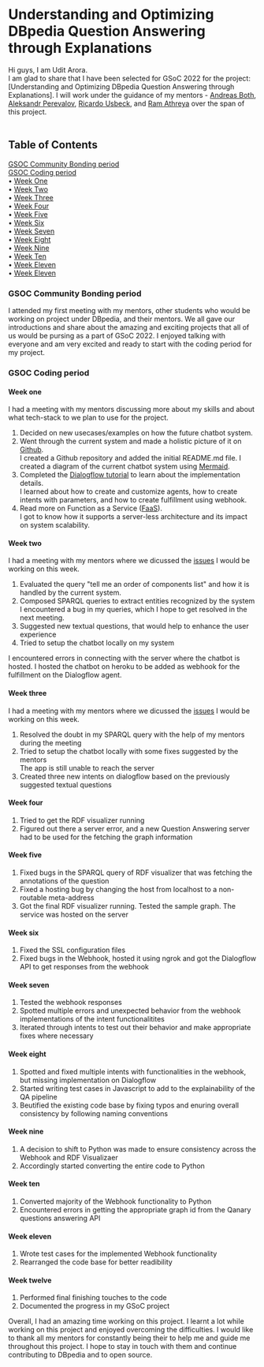 # Understanding and Optimizing DBpedia Question Answering through Explanations 
Hi guys, I am Udit Arora.<br /> 
I am glad to share that I have been selected for GSoC 2022 for the project: [Understanding and Optimizing DBpedia Question Answering through Explanations].
I will work under the guidance of my mentors - [Andreas Both](https://www.linkedin.com/in/andreas-both-94267222/), [Aleksandr Perevalov](https://www.linkedin.com/in/alexander-perevalov-837780111/?lipi=urn%3Ali%3Apage%3Ad_flagship3_people_connections%3BU%2FpdNmPFSUqmoz82LyrZKA%3D%3D), [Ricardo Usbeck](https://www.linkedin.com/in/ricardo-usbeck/?lipi=urn%3Ali%3Apage%3Ad_flagship3_people_connections%3BQQw%2Bvv%2FvRwmEwkG30ZxSsQ%3D%3D), and [Ram Athreya](https://www.linkedin.com/in/ramgathreya/?lipi=urn%3Ali%3Apage%3Ad_flagship3_people_connections%3BQQw%2Bvv%2FvRwmEwkG30ZxSsQ%3D%3D) over the span of this project.
<br />
<br />

## Table of Contents
<a href="#community_period">GSOC Community Bonding period</a>   
<a href="#coding_period">GSOC Coding period</a><br /> 
<span>&#8226;</span> <a href="#coding_period_weekone">Week One</a><br /> 
<span>&#8226;</span> <a href="#coding_period_weektwo">Week Two</a><br /> 
<span>&#8226;</span> <a href="#coding_period_weekthree">Week Three</a> <br /> 
<span>&#8226;</span> <a href="#coding_period_weekfour">Week Four</a><br /> 
<span>&#8226;</span> <a href="#coding_period_weekfive">Week Five</a><br />
<span>&#8226;</span> <a href="#coding_period_weeksix">Week Six</a><br /> 
<span>&#8226;</span> <a href="#coding_period_weekseven">Week Seven</a><br /> 
<span>&#8226;</span> <a href="#coding_period_weekeight">Week Eight</a><br /> 
<span>&#8226;</span> <a href="#coding_period_weeknine">Week Nine</a><br /> 
<span>&#8226;</span> <a href="#coding_period_weekten">Week Ten</a><br /> 
<span>&#8226;</span> <a href="#coding_period_weekeleven">Week Eleven</a><br /> 
<span>&#8226;</span> <a href="#coding_period_weektwelve">Week Eleven</a><br /> 


<h3 id="community_period">GSOC Community Bonding period</h3>
I attended my first meeting with my mentors, other students who would be working on project under DBpedia, and their mentors. We all gave our introductions and share about the amazing and exciting projects that all of us would be pursing as a part of GSoC 2022. I enjoyed talking with everyone and am very excited and ready to start with the coding period for my project. <br> 

<h3 id="coding_period">GSOC Coding period</h3>

<h4 id="coding_period_weekone">Week one</h4>
I had a meeting with my mentors discussing more about my skills and about what tech-stack to we plan to use for the project.<br />
<ol>
    <li>Decided on new usecases/examples on how the future chatbot system.</li>
    <li>Went through the current system and made a holistic picture of it on <a href="https://github.com/UditArora2000/GSoC2022_Question_Answering#:~:text=Visualization%20of%20the%20current%20QA%20system%3A">Github</a>.<br />
    I created a Github repository and added the initial README.md file. I created a diagram of the current chatbot system using <a href="https://mermaid-js.github.io/mermaid/#/">Mermaid</a>.</li>
    <li>Completed the <a href="https://cloud.google.com/dialogflow/es/docs/tutorials/build-an-agent">Dialogflow tutorial</a> to learn about the implementation details.<br />
    I learned about how to create and customize agents, how to create intents with parameters, and how to create fulfillment using webhook.</li>
    <li>Read more on Function as a Service (<a href="https://www.sumologic.com/glossary/function-as-a-service/">FaaS</a>).<br />
    I got to know how it supports a server-less architecture and its impact on system scalability.</li>
</ol>


<h4 id="coding_period_weektwo">Week two</h4>
I had a meeting with my mentors where we dicussed the <a href="https://github.com/dbpedia/dbpedia-chatbot-frontend/issues/1">issues</a> I would be working on this week.<br />
<ol>
    <li>Evaluated the query "tell me an order of components list" and how it is handled by the current system.</li>
    <li>Composed SPARQL queries to extract entities recognized by the system<br />
    I encountered a bug in my queries, which I hope to get resolved in the next meeting.<br /></li>
    <li>Suggested new textual questions, that would help to enhance the user experience</li>
    <li>Tried to setup the chatbot locally on my system</li>
</ol>
I encountered errors in connecting with the server where the chatbot is hosted. I hosted the chatbot on heroku to be added as webhook for the fulfillment on the Dialogflow agent.

<h4 id="coding_period_weekthree">Week three</h4>
I had a meeting with my mentors where we dicussed the <a href="https://github.com/dbpedia/dbpedia-chatbot-frontend/issues/4">issues</a> I would be working on this week.<br />
<ol>
    <li>Resolved the doubt in my SPARQL query with the help of my mentors during the meeting</li>
    <li>Tried to setup the chatbot locally with some fixes suggested by the mentors<br />
    The app is still unable to reach the server</li>
    <li>Created three new intents on dialogflow based on the previously suggested textual questions</li>
</ol>

<h4 id="coding_period_weekfour">Week four</h4>
<ol>
    <li>Tried to get the RDF visualizer running</li>
    <li>Figured out there a server error, and a new Question Answering server had to be used for the fetching the graph information</li>
</ol>

<h4 id="coding_period_weekfive">Week five</h4>
<ol>
    <li>Fixed bugs in the SPARQL query of RDF visualizer that was fetching the annotations of the question</li>
    <li>Fixed a hosting bug by changing the host from localhost to a non-routable meta-address</li>
    <li>Got the final RDF visualizer running. Tested the sample graph. The service was hosted on the server</li>
</ol>

<h4 id="coding_period_weeksix">Week six</h4>
<ol>
    <li>Fixed the SSL configuration files</li>
    <li>Fixed bugs in the Webhook, hosted it using ngrok and got the Dialogflow API to get responses from the webhook</li>
</ol>

<h4 id="coding_period_weekseven">Week seven</h4>
<ol>
    <li>Tested the webhook responses</li>
    <li>Spotted multiple errors and unexpected behavior from the webhook implementations of the intent functionalitites</li>
    <li>Iterated through intents to test out their behavior and make appropriate fixes where necessary</li>
</ol>

<h4 id="coding_period_weekeight">Week eight</h4>
<ol>
    <li>Spotted and fixed multiple intents with functionalities in the webhook, but missing implementation on Dialogflow</li>
    <li>Started writing test cases in Javascript to add to the explainability of the QA pipeline</li>
    <li>Beutified the existing code base by fixing typos and enuring overall consistency by following naming conventions</li>
</ol>


<h4 id="coding_period_weeknine">Week nine</h4>
<ol>
    <li>A decision to shift to Python was made to ensure consistency across the Webhook and RDF Visualizaer</li>
    <li>Accordingly started converting the entire code to Python</li>
</ol>

<h4 id="coding_period_weekten">Week ten</h4>
<ol>
    <li>Converted majority of the Webhook functionality to Python</li>
    <li>Encountered errors in getting the appropriate graph id from the Qanary questions answering API</li>
</ol>

<h4 id="coding_period_weekeleven">Week eleven</h4>
<ol>
    <li>Wrote test cases for the implemented Webhook functionality</li>
    <li>Rearranged the code base for better readibility</li>
</ol>

<h4 id="coding_period_weektwelve">Week twelve</h4>
<ol>
    <li>Performed final finishing touches to the code</li>
    <li>Documented the progress in my GSoC project</li>
</ol>


Overall, I had an amazing time working on this project. I learnt a lot while working on this project and enjoyed overcoming the difficulties. I would like to thank all my mentors for constantly being their to help me and guide me throughout this project. I hope to stay in touch with them and continue contributing to DBpedia and to open source.
